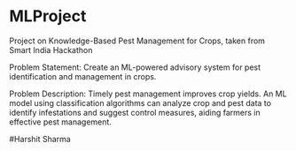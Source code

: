 # MLProject
Project on Knowledge-Based Pest Management for Crops, taken from Smart India Hackathon

Problem Statement: Create an ML-powered advisory system for pest identification and management in crops.

Problem Description: Timely pest management improves crop yields. An ML model using classification algorithms can analyze crop and pest data to identify infestations and suggest control measures, aiding farmers in effective pest management.

#Harshit Sharma
